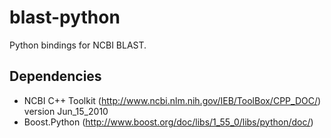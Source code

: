 blast-python
============

Python bindings for NCBI BLAST.

Dependencies
------------

* NCBI C++ Toolkit (http://www.ncbi.nlm.nih.gov/IEB/ToolBox/CPP_DOC/) version Jun_15_2010
* Boost.Python (http://www.boost.org/doc/libs/1_55_0/libs/python/doc/)
